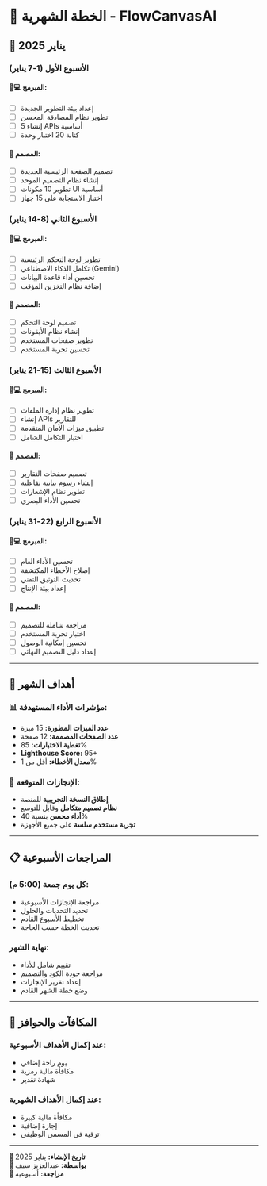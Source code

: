 # 📅 الخطة الشهرية - FlowCanvasAI

## 🎯 **يناير 2025**

### **الأسبوع الأول (1-7 يناير)**
#### 👨💻 **المبرمج:**
- [ ] إعداد بيئة التطوير الجديدة
- [ ] تطوير نظام المصادقة المحسن
- [ ] إنشاء 5 APIs أساسية
- [ ] كتابة 20 اختبار وحدة

#### 🎨 **المصمم:**
- [ ] تصميم الصفحة الرئيسية الجديدة
- [ ] إنشاء نظام التصميم الموحد
- [ ] تطوير 10 مكونات UI أساسية
- [ ] اختبار الاستجابة على 15 جهاز

### **الأسبوع الثاني (8-14 يناير)**
#### 👨💻 **المبرمج:**
- [ ] تطوير لوحة التحكم الرئيسية
- [ ] تكامل الذكاء الاصطناعي (Gemini)
- [ ] تحسين أداء قاعدة البيانات
- [ ] إضافة نظام التخزين المؤقت

#### 🎨 **المصمم:**
- [ ] تصميم لوحة التحكم
- [ ] إنشاء نظام الأيقونات
- [ ] تطوير صفحات المستخدم
- [ ] تحسين تجربة المستخدم

### **الأسبوع الثالث (15-21 يناير)**
#### 👨💻 **المبرمج:**
- [ ] تطوير نظام إدارة الملفات
- [ ] إنشاء APIs للتقارير
- [ ] تطبيق ميزات الأمان المتقدمة
- [ ] اختبار التكامل الشامل

#### 🎨 **المصمم:**
- [ ] تصميم صفحات التقارير
- [ ] إنشاء رسوم بيانية تفاعلية
- [ ] تطوير نظام الإشعارات
- [ ] تحسين الأداء البصري

### **الأسبوع الرابع (22-31 يناير)**
#### 👨💻 **المبرمج:**
- [ ] تحسين الأداء العام
- [ ] إصلاح الأخطاء المكتشفة
- [ ] تحديث التوثيق التقني
- [ ] إعداد بيئة الإنتاج

#### 🎨 **المصمم:**
- [ ] مراجعة شاملة للتصميم
- [ ] اختبار تجربة المستخدم
- [ ] تحسين إمكانية الوصول
- [ ] إعداد دليل التصميم النهائي

---

## 🎯 **أهداف الشهر**

### **📊 مؤشرات الأداء المستهدفة:**
- **عدد الميزات المطورة:** 15 ميزة
- **عدد الصفحات المصممة:** 12 صفحة
- **تغطية الاختبارات:** 85%
- **Lighthouse Score:** 95+
- **معدل الأخطاء:** أقل من 1%

### **🚀 الإنجازات المتوقعة:**
- **إطلاق النسخة التجريبية** للمنصة
- **نظام تصميم متكامل** وقابل للتوسع
- **أداء محسن** بنسبة 40%
- **تجربة مستخدم سلسة** على جميع الأجهزة

---

## 📋 **المراجعات الأسبوعية**

### **كل يوم جمعة (5:00 م):**
- مراجعة الإنجازات الأسبوعية
- تحديد التحديات والحلول
- تخطيط الأسبوع القادم
- تحديث الخطة حسب الحاجة

### **نهاية الشهر:**
- تقييم شامل للأداء
- مراجعة جودة الكود والتصميم
- إعداد تقرير الإنجازات
- وضع خطة الشهر القادم

---

## 🎉 **المكافآت والحوافز**

### **عند إكمال الأهداف الأسبوعية:**
- يوم راحة إضافي
- مكافأة مالية رمزية
- شهادة تقدير

### **عند إكمال الأهداف الشهرية:**
- مكافأة مالية كبيرة
- إجازة إضافية
- ترقية في المسمى الوظيفي

---

**📅 تاريخ الإنشاء:** يناير 2025  
**📝 بواسطة:** عبدالعزيز سيف  
**🔄 مراجعة:** أسبوعية